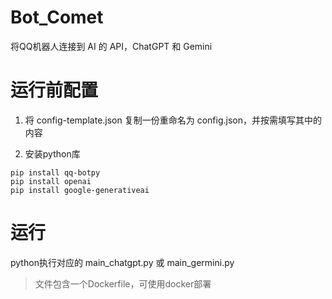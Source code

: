 # Bot_Comet

将QQ机器人连接到 AI 的 API，ChatGPT 和 Gemini

# 运行前配置

1. 将 config-template.json 复制一份重命名为 config.json，并按需填写其中的内容

2. 安装python库

``` shell
pip install qq-botpy
pip install openai
pip install google-generativeai
```

# 运行

python执行对应的 main_chatgpt.py 或 main_germini.py

> 文件包含一个Dockerfile，可使用docker部署